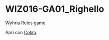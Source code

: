 # WIZ016-GA01_Righello
Wyhria Rules game

Apri con [Colab](https://github.com/crippadan/WIZ016-GA01_Righello/raw/refs/heads/main/Righello_0_colab.ipynb).
